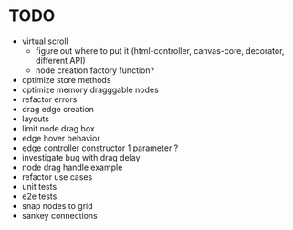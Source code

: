 # TODO

- virtual scroll
  - figure out where to put it (html-controller, canvas-core, decorator, different API)
  - node creation factory function?
- optimize store methods
- optimize memory dragggable nodes
- refactor errors
- drag edge creation
- layouts
- limit node drag box
- edge hover behavior
- edge controller constructor 1 parameter ?
- investigate bug with drag delay
- node drag handle example
- refactor use cases
- unit tests
- e2e tests
- snap nodes to grid
- sankey connections
